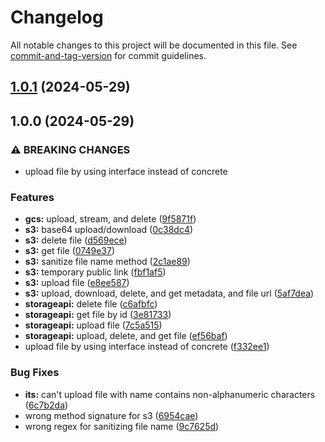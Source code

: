 # Changelog

All notable changes to this project will be documented in this file. See [commit-and-tag-version](https://github.com/absolute-version/commit-and-tag-version) for commit guidelines.

## [1.0.1](https://github.com/dptsi/go-storage/compare/gcs/v1.0.0...gcs/v1.0.1) (2024-05-29)

## 1.0.0 (2024-05-29)


### ⚠ BREAKING CHANGES

* upload file by using interface instead of concrete

### Features

* **gcs:** upload, stream, and delete ([9f5871f](https://github.com/dptsi/go-storage/commit/9f5871fcaf812f98b6fbc4dc0abe3a97ecf82652))
* **s3:** base64 upload/download ([0c38dc4](https://github.com/dptsi/go-storage/commit/0c38dc446c00e9bcfadebc9f2b96ef35839e13eb))
* **s3:** delete file ([d569ece](https://github.com/dptsi/go-storage/commit/d569ece13f606ee4ecc50746ada58b43cb251812))
* **s3:** get file ([0749e37](https://github.com/dptsi/go-storage/commit/0749e371f91eb25d07cdb3ecaf2979d1606612cd))
* **s3:** sanitize file name method ([2c1ae89](https://github.com/dptsi/go-storage/commit/2c1ae89bd0211fc330f1ff80072fc97e7f1c5ac0))
* **s3:** temporary public link ([fbf1af5](https://github.com/dptsi/go-storage/commit/fbf1af507c34a682b46f797dee6524368a5428d6))
* **s3:** upload file ([e8ee587](https://github.com/dptsi/go-storage/commit/e8ee587c5b41254aa689e86d087759c0e445035d))
* **s3:** upload, download, delete, and get metadata, and file url ([5af7dea](https://github.com/dptsi/go-storage/commit/5af7deafe0f367757562457d1d56b36f902b6826))
* **storageapi:** delete file ([c6afbfc](https://github.com/dptsi/go-storage/commit/c6afbfc4e85fceb3acf32849dd04b30d3ac1675b))
* **storageapi:** get file by id ([3e81733](https://github.com/dptsi/go-storage/commit/3e8173379988985e5d020173d810af2ab0071e05))
* **storageapi:** upload file ([7c5a515](https://github.com/dptsi/go-storage/commit/7c5a515f54ca29a6a00cc535c72b37a44dba9a80))
* **storageapi:** upload, delete, and get file ([ef56baf](https://github.com/dptsi/go-storage/commit/ef56baf1a41b6b3752afd7f1155ef0685c93e511))
* upload file by using interface instead of concrete ([f332ee1](https://github.com/dptsi/go-storage/commit/f332ee15bab8d224cbe494e14a300f2911f3bb59))


### Bug Fixes

* **its:** can't upload file with name contains non-alphanumeric characters ([6c7b2da](https://github.com/dptsi/go-storage/commit/6c7b2da80ba9c698f520f3f8645e9261c7934897))
* wrong method signature for s3 ([6954cae](https://github.com/dptsi/go-storage/commit/6954cae947bf7c511d6d11438421e6c860e36c7b))
* wrong regex for sanitizing file name ([9c7625d](https://github.com/dptsi/go-storage/commit/9c7625d330555b682669cf604f8b0f38a1fc8a92))
